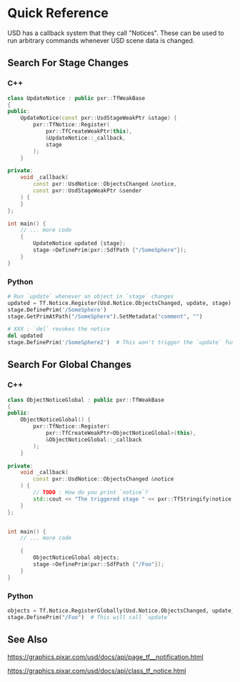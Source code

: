 # Quick Reference
USD has a callback system that they call "Notices". These can be used to
run arbitrary commands whenever USD scene data is changed.


## Search For Stage Changes
### C++
```cpp
class UpdateNotice : public pxr::TfWeakBase
{
public:
    UpdateNotice(const pxr::UsdStageWeakPtr &stage) {
        pxr::TfNotice::Register(
            pxr::TfCreateWeakPtr(this),
            &UpdateNotice::_callback,
            stage
        );
    }

private:
    void _callback(
        const pxr::UsdNotice::ObjectsChanged &notice,
        const pxr::UsdStageWeakPtr &sender
    ) {
    }
};

int main() {
    // ... more code
    {
        UpdateNotice updated {stage};
        stage->DefinePrim(pxr::SdfPath {"/SomeSphere"});
    }
}
```


### Python
```python
# Run `update` whenever an object in `stage` changes
updated = Tf.Notice.Register(Usd.Notice.ObjectsChanged, update, stage)
stage.DefinePrim('/SomeSphere')
stage.GetPrimAtPath("/SomeSphere").SetMetadata("comment", "")

# XXX : `del` revokes the notice
del updated
stage.DefinePrim('/SomeSphere2')  # This won't trigger the `update` function
```


## Search For Global Changes
### C++
```cpp
class ObjectNoticeGlobal : public pxr::TfWeakBase
{
public:
    ObjectNoticeGlobal() {
        pxr::TfNotice::Register(
            pxr::TfCreateWeakPtr<ObjectNoticeGlobal>(this),
            &ObjectNoticeGlobal::_callback
        );
    }

private:
    void _callback(
        const pxr::UsdNotice::ObjectsChanged &notice
    ) {
        // TODO : How do you print `notice`?
        std::cout << "The triggered stage " << pxr::TfStringify(notice.GetStage()) << '\n';
    }
};


int main() {
    // ... more code

    {
        ObjectNoticeGlobal objects;
        stage->DefinePrim(pxr::SdfPath {"/Foo"});
    }
}
```


### Python
```python
objects = Tf.Notice.RegisterGlobally(Usd.Notice.ObjectsChanged, update)
stage.DefinePrim("/Foo")  # This will call `update`
```


## See Also
https://graphics.pixar.com/usd/docs/api/page_tf__notification.html

https://graphics.pixar.com/usd/docs/api/class_tf_notice.html
